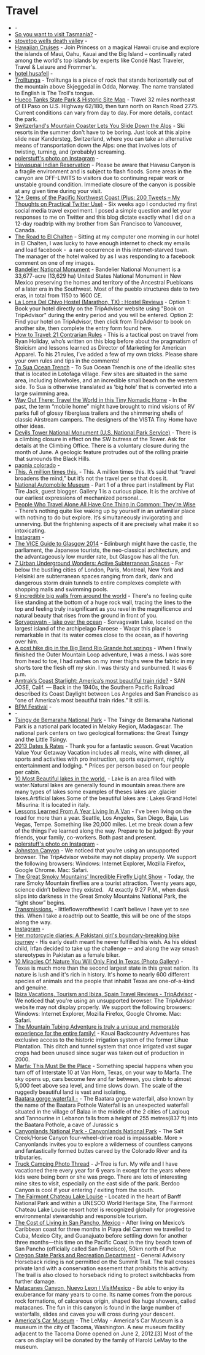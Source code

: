 # Travel

- [](http://roseynews.com/top-27-places-u-s-foreigners-crazy/) - 
- [So you want to visit Tasmania?](http://imgur.com/a/QkPso) - 
- [stovetop wells death valley](https://www.google.com/search?q=stovetop+wells+death+valley&ie=UTF-8&oe=UTF-8&hl=en-us&client=safari#hl=en-us&q=stovepipe+wells+death+valley) - 
- [Hawaiian Cruises](http://www.princess.com/learn/cruise-destinations/hawaii-cruises/index.html) - Join Princess on a magical Hawaii cruise and explore the islands of Maui, Oahu, Kauai and the Big Island – continually rated among the world's top islands by experts like Condé Nast Traveler, Travel & Leisure and Frommer's.
- [hotel husafell](https://www.google.com/search?q=hotel+husafell&ie=UTF-8&oe=UTF-8&hl=en-us&client=safari) - 
- [Trolltunga](http://en.wikipedia.org/wiki/Trolltunga) - Trolltunga is a piece of rock that stands horizontally out of the mountain above Skjeggedal in Odda, Norway. The name translated to English is The Troll's tongue.
- [Hueco Tanks State Park & Historic Site Map](http://tpwd.texas.gov/state-parks/hueco-tanks/map) - Travel 32 miles northeast of El Paso on U.S. Highway 62/180, then turn north on Ranch Road 2775.  Current conditions can vary from day to day. For more details, contact the park.
- [Switzerland's Mountain Coaster Lets You Slide Down the Alps](http://www.cntraveler.com/stories/2016-03-09/switzerland-mountain-coaster-lets-you-slide-down-the-alps) - Ski resorts in the summer don't have to be boring. Just look at this alpine slide near Kandersteg, Switzerland, where you can take an alternative means of transportation down the Alps: one that involves lots of twisting, turning, and (probably) screaming.
- [polerstuff's photo on Instagram](http://instagram.com/p/t55n4VkMUe/) - 
- [Havasupai Indian Reservation](http://www.nps.gov/grca/planyourvisit/havasupai.htm) - Please be aware that Havasu Canyon is a fragile environment and is subject to flash floods. Some areas in the canyon are OFF-LIMITS to visitors due to continuing repair work or unstable ground condition. Immediate closure of the canyon is possible at any given time during your visit.
- [12+ Gems of the Pacific Northwest Coast (Plus: 200 Tweets – My Thoughts on Practical Twitter Use)](http://fourhourworkweek.com/2008/07/30/12-gems-of-the-pacific-northwest-coast-plus-200-tweets-my-thoughts-on-practical-twitter-use/) - Six weeks ago I conducted my first social media travel experiment. I posed a simple question and let your responses to me on Twitter and this blog dictate exactly what I did on a 12-day roadtrip with my brother from San Francisco to Vancouver, Canada.
- [The Road to El Chalten](http://www.throughstrangelenses.com/2013/05/13/the-road-to-el-chalten/) - Sitting at my computer one morning in our hotel in El Chalten, I was lucky to have enough internet to check my emails and load facebook -  a rare occurrence in this internet-starved town. The manager of the hotel walked by as I was responding to a facebook comment on one of my images.
- [Bandelier National Monument](https://en.m.wikipedia.org/wiki/Bandelier_National_Monument) - Bandelier National Monument is a 33,677-acre (13,629 ha) United States National Monument in New Mexico preserving the homes and territory of the Ancestral Puebloans of a later era in the Southwest. Most of the pueblo structures date to two eras, in total from 1150 to 1600 CE.
- [La Loma Del Chivo Hostel (Marathon, TX) : Hostel Reviews](https://www.tripadvisor.com/Hotel_Review-g56228-d1532655-Reviews-La_Loma_Del_Chivo_Hostel-Marathon_Texas.html) - Option 1: Book your hotel directly on the TripAdvisor website using "Book on TripAdvisor" during the entry period and you will be entered.  Option 2: Find your hotel on TripAdvisor, then click from TripAdvisor to book on another site, then complete the entry form found here.
- [How to Travel: 21 Contrarian Rules](http://fourhourworkweek.com/2013/07/14/how-to-travel-21-contrarian-rules/#more-9724) - This is a tactical post on travel from Ryan Holiday, who’s written on this blog before about the pragmatism of Stoicism and lessons learned as Director of Marketing for American Apparel.  To his 21 rules, I’ve added a few of my own tricks. Please share your own rules and tips in the comments!
- [To Sua Ocean Trench](http://www.samoa.travel/sightseeing/x40/to-sua-ocean-trench) - To Sua Ocean Trench is one of the ideallic sites that is located in Lotofaga village. Few sites are situated in the same area, including blowholes, and an incredible small beach on the western side. To Sua is otherwise translated as 'big hole' that is converted into a large swimming area.
- [Way Out There: Travel the World in this Tiny Nomadic Home](http://architizer.com/blog/way-out-there/) - In the past, the term “mobile home” might have brought to mind visions of RV parks full of glossy fiberglass trailers and the shimmering shells of classic Airstream campers. The designers of the VISTA Tiny Home have other ideas.
- [Devils Tower National Monument (U.S. National Park Service)](http://www.nps.gov/deto/index.htm) - There is a climbing closure in effect on the SW butress of the Tower. Ask for details at the Climbing Office. There is a voluntary closure during the month of June.  A geologic feature protrudes out of the rolling prairie that surrounds the Black Hills.
- [paonia colorado](https://www.google.com/search?q=paonia+colorado&ie=UTF-8&oe=UTF-8&hl=en-us&client=safari) - 
- [This. A million times this.](https://medium.com/@productconfessions/this-a-million-times-this-cc87d03ab74#.ibd2fuozs) - This. A million times this. It’s said that “travel broadens the mind,” but it’s not the travel per se that does it.
- [National Automobile Museum](http://www.automuseum.org/) - Part 1 of a three part installment by Flat Tire Jack, guest blogger.  Gallery 1 is a curious place. It is the archive of our earliest expressions of mechanized personal...
- [People Who Travel Alone All Have One Thing In Common: They’re Wise](http://elitedaily.com/life/travel-alone-wise/1131083/) - There’s nothing quite like waking up by yourself in an unfamiliar place with nothing to do but explore. It’s simultaneously invigorating and unnerving.  But the frightening aspects of it are precisely what make it so intoxicating.
- [Instagram](http://instagram.com/p/jrg9PsilKD/) - 
- [The VICE Guide to Glasgow 2014](http://m.vice.com/read/the-vice-guide-to-glasgow-2014-398) - Edinburgh might have the castle, the parliament, the Japanese tourists, the neo-classical architecture, and the advantageously low murder rate, but Glasgow has all the fun.
- [7 Urban Underground Wonders: Active Subterranean Spaces](http://weburbanist.com/2014/03/17/7-urban-underground-wonders-active-subterranean-spaces/) - Far below the bustling cities of London, Paris, Montreal, New York and Helsinki are subterranean spaces ranging from dark, dank and dangerous storm drain tunnels to entire complexes complete with shopping malls and swimming pools.
- [6 incredible big walls from around the world](http://www.adventuretravelmagazine.co.uk/index.php/news1/travel/item/67-6-incredible-big-walls-from-around-the-world/67-6-incredible-big-walls-from-around-the-world) - There's no feeling quite like standing at the bottom of a huge rock wall, tracing the lines to the top and feeling truly insignificant as you revel in the magnificence and natural beauty that rises from the ground in front of you.
- [Sorvagsvatn - lake over the ocean](http://piximus.net/others/sorvagsvatn-lake-over-the-ocean) - Sorvagsvatn Lake, located on the largest island of the archipelago Faroese - Waqar this place is remarkable in that its water comes close to the ocean, as if hovering over him.
- [A post hike dip in the Big Bend Rio Grande hot springs](http://travelingted.com/2014/06/20/post-hike-dip-big-bend-rio-grande-hot-springs/) - When I finally finished the Outer Mountain Loop adventure, I was a mess. I was sore from head to toe, I had rashes on my inner thighs were the fabric in my shorts tore the flesh off my skin. I was thirsty and sunburned. It was 6 p.m.
- [Amtrak’s Coast Starlight: America’s most beautiful train ride?](http://www.usatoday.com/story/travel/destinations/2016/03/01/amtrak-coast-starlight-train/81115636/) - SAN JOSE, Calif. — Back in the 1940s, the Southern Pacific Railroad described its Coast Daylight between Los Angeles and San Francisco as “one of America’s most beautiful train rides.” It still is.
- [BPM Festival](http://www.thebpmfestival.com/) - 
- [](http://www.summerofdan.net/.a/6a00d83431352e53ef01bb090372b1970d-pi) - 
- [Tsingy de Bemaraha National Park](http://en.wikipedia.org/wiki/Tsingy_de_Bemaraha_National_Park) - The Tsingy de Bemaraha National Park is a national park located in Melaky Region, Madagascar. The national park centers on two geological formations: the Great Tsingy and the Little Tsingy.
- [2013 Dates & Rates](http://www.clubgetaway.com/getaways/weekend/dates-and-rates.asp) - Thank you for a fantastic season. Great Vacation Value Your Getaway Vacation includes all meals, wine with dinner, all sports and activities with pro instruction, sports equipment, nightly entertainment and lodging. * Prices per person based on four people per cabin.
- [10 Most Beautiful lakes in the world.](http://www.lemon87.com/10-most-beautiful-lakes-in-the-world/) - Lake is an area filled with water.Natural lakes are generally found in mountain areas.there are many types of lakes some examples of theses lakes are .glacier lakes.Artificial lakes.Some of the beautiful lakes are : Lakes Grand Hotel  Misurina: It is located in italy.
- [Lessons Learned From A Year Living In A Van](http://indefinitelywild.gizmodo.com/lessons-learned-from-a-year-living-in-a-van-1695536542/+travis) - I've been living on the road for more than a year. Seattle, Los Angeles, San Diego, Baja, Las Vegas, Tempe. Something like 20,000 miles. Let me break down a few of the things I've learned along the way.  Prepare to be judged: By your friends, your family, co-workers. Both past and present.
- [polerstuff's photo on Instagram](http://instagram.com/p/twPX49EMeQ/) - 
- [Johnston Canyon](http://www.tripadvisor.com/Attraction_Review-g154910-d187024-Reviews-Johnston_Canyon-Banff_National_Park_Alberta.html) - We noticed that you're using an unsupported browser. The TripAdvisor website may not display properly. We support the following browsers: Windows: Internet Explorer, Mozilla Firefox, Google Chrome. Mac: Safari.
- [The Great Smoky Mountains' Incredible Firefly Light Show](http://m.mentalfloss.com/article.php?id=57188) - Today, the rare Smoky Mountain fireflies are a tourist attraction. Twenty years ago, science didn’t believe they existed.    At exactly 9:27 P.M., when dusk slips into darkness in the Great Smoky Mountains National Park, the “light show” begins.
- [Transmissions.](http://v4velveeta.tumblr.com/post/100126800455/littleflowerofthewild-i-cant-believe-i-have) - littleflowerofthewild:  I can’t believe I have yet to see this. When I take a roadtrip out to Seattle, this will be one of the stops along the way.
- [Instagram](http://instagram.com/p/srBO9ikMaC/) - 
- [Her motorcycle diaries: A Pakistani girl's boundary-breaking bike journey](http://www.cnn.com/2016/02/02/travel/zenith-irfan-pakistan-motorcycle-girl/index.html) - His early death meant he never fulfilled his wish.  As his eldest child, Irfan decided to take up the challenge -- and along the way smash stereotypes in Pakistan as a female biker.
- [10 Miracles Of Nature You Will Only Find In Texas (Photo Gallery)](http://countryrebel.com/blogs/videos/56156099-10-miracles-of-nature-you-will-only-find-in-texas-photo-gallery) - Texas is much more than the second largest state in this great nation. Its nature is lush and it's rich in history. It's home to nearly 600 different species of animals and the people that inhabit Texas are one-of-a-kind and genuine.
- [Ibiza Vacations, Tourism and Ibiza, Spain Travel Reviews - TripAdvisor](http://www.tripadvisor.com/Tourism-g187460-Ibiza_Balearic_Islands-Vacations.html) - We noticed that you're using an unsupported browser. The TripAdvisor website may not display properly. We support the following browsers: Windows: Internet Explorer, Mozilla Firefox, Google Chrome. Mac: Safari.
- [The Mountain Tubing Adventure is truly a unique and memorable experience for the entire family!](http://kauaibackcountry.com/tubing/) - Kauai Backcountry Adventures has exclusive access to the historic irrigation system of the former Lihue Plantation. This ditch and tunnel system that once irrigated vast sugar crops had been unused since sugar was taken out of production in 2000.
- [Marfa: This Must Be the Place](http://create.adobe.com/2016/5/2/marfa_this_must_be_the_place.html) - Something special happens when you turn off of Interstate 10 at Van Horn, Texas, on your way to Marfa. The sky opens up, cars become few and far between, you climb to almost 5,000 feet above sea level, and time slows down. The scale of the ruggedly beautiful land is vast and isolating.
- [Baatara gorge waterfall -](http://2il.org/baatara-gorge-waterfall/) - The Baatara gorge waterfall, also known by the name of the Baatara Pothole Waterfall is an unexpected waterfall situated in the village of Balaa in the middle of the 2 cities of Laqlouq and Tannourine in Lebanon falls from a height of 255 metres(837 ft) into the Baatara Pothole, a cave of Jurassic s
- [Canyonlands National Park - Canyonlands National Park](http://www.nps.gov/cany/index.htm) - The Salt Creek/Horse Canyon four-wheel-drive road is impassable. More »  Canyonlands invites you to explore a wilderness of countless canyons and fantastically formed buttes carved by the Colorado River and its tributaries.
- [Truck Camping Photo Thread](http://www.tacomaworld.com/forum/2nd-gen-tacomas/166072-truck-camping-photo-thread-16.html) - J-Tree is fun. My wife and I have vacationed there every year for 6 years in except for the years where kids were being born or she was prego. There are lots of interesting mine sites to visit, especially on the east side of the park. Berdoo Canyon is cool if your entering / exiting from the south.
- [The Fairmont Chateau Lake Louise](http://www.fairmont.com/lake-louise/) - Located in the heart of Banff National Park and within a UNESCO World Heritage Site, The Fairmont Chateau Lake Louise resort hotel is recognized globally for progressive environmental stewardship and responsible tourism.
- [The Cost of Living in San Pancho, Mexico](http://www.neverendingvoyage.com/cost-of-living-san-pancho-mexico/) - After living on Mexico’s Caribbean coast for three months in Playa del Carmen we travelled to Cuba, Mexico City, and Guanajuato before settling down for another three months—this time on the Pacific Coast in the tiny beach town of San Pancho (officially called San Francisco), 50km north of Pue
- [Oregon State Parks and Recreation Department](http://www.oregonstateparks.org/index.cfm;jsessionid=DA36FADD6FED873C7120459CC2DFB406.cfusion?do=mobilepark.dsp_parkPage&parkId=36&CFID=18386898&CFTOKEN=efe7e347fa129de0-9A4A87A6-D34F-68D4-54FE2CB5D3C54809) - General Advisory Horseback riding is not permitted on the Summit Trail. The trail crosses private land with a conservation easement that prohibits this activity. The trail is also closed to horseback riding to protect switchbacks from further damage.
- [Matacanes Canyon, Nuevo Leon ǀ VisitMexico](http://www.visitmexico.com/en/matacanes-canyon-nuevo-leon) - Be able to enjoy its exuberance for many years to come. Its name comes from the porous rock formations, of calcareous origin, shaped like huge showers, called matacanes.  The fun in this canyon is found in the large number of waterfalls, slides and caves you will cross during your descent.
- [America's Car Museum](http://en.wikipedia.org/wiki/America's_Car_Museum) - The LeMay - America's Car Museum is a museum in the city of Tacoma, Washington. A new museum facility adjacent to the Tacoma Dome opened on June 2, 2012.[3] Most of the cars on display will be donated by the family of Harold LeMay to the museum.
